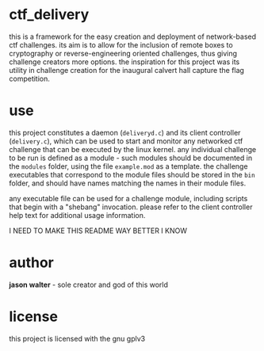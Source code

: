 # ctf_delivery
this is a framework for the easy creation and deployment of network-based ctf challenges. its aim is to allow for the inclusion of
remote boxes to cryptography or reverse-engineering oriented challenges, thus giving challenge creators more options. the inspiration
for this project was its utility in challenge creation for the inaugural calvert hall capture the flag competition.

# use
this project constitutes a daemon (`deliveryd.c`) and its client controller (`delivery.c`), which can be used to start and monitor any networked ctf challenge
that can be executed by the linux kernel. any individual challenge to be run is defined as a module - such modules should be documented in
the `modules` folder, using the file `example.mod` as a template. the challenge executables that correspond to the module files should be stored in the
`bin` folder, and should have names matching the names in their module files.

any executable file can be used for a challenge module, including scripts that begin with a "shebang" invocation. please refer to the client controller help text
for additional usage information.

I NEED TO MAKE THIS README WAY BETTER I KNOW
# author
**jason walter** - sole creator and god of this world

# license
this project is licensed with the gnu gplv3

